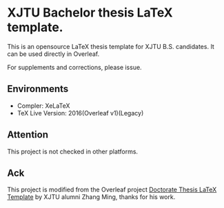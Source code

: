 # XJTU Bachelor thesis LaTeX template.

This is an opensource LaTeX thesis template for XJTU B.S. candidates. It can be used directly in Overleaf.

For supplements and corrections, please issue.

## Environments

* Compler: XeLaTeX
* TeX Live Version: 2016(Overleaf v1)(Legacy)

## Attention

This project is not checked in other platforms. 

## Ack

This project is modified from the Overleaf project [Doctorate Thesis LaTeX Template](https://www.overleaf.com/latex/templates/latex-template-for-doctoral-thesis-of-xjtu/bmrqcdhbdrcw) by XJTU alumni Zhang Ming, thanks for his work.
